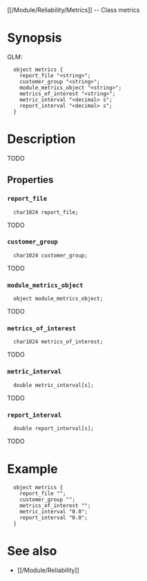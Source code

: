 [[/Module/Reliability/Metrics]] -- Class metrics

# Synopsis

GLM:

~~~
  object metrics {
    report_file "<string>";
    customer_group "<string>";
    module_metrics_object "<string>";
    metrics_of_interest "<string>";
    metric_interval "<decimal> s";
    report_interval "<decimal> s";
  }
~~~

# Description

TODO

## Properties

### `report_file`
~~~
  char1024 report_file;
~~~

TODO

### `customer_group`
~~~
  char1024 customer_group;
~~~

TODO

### `module_metrics_object`
~~~
  object module_metrics_object;
~~~

TODO

### `metrics_of_interest`
~~~
  char1024 metrics_of_interest;
~~~

TODO

### `metric_interval`
~~~
  double metric_interval[s];
~~~

TODO

### `report_interval`
~~~
  double report_interval[s];
~~~

TODO

# Example

~~~
  object metrics {
    report_file "";
    customer_group "";
    metrics_of_interest "";
    metric_interval "0.0";
    report_interval "0.0";
  }
~~~

# See also
* [[/Module/Reliability]]

